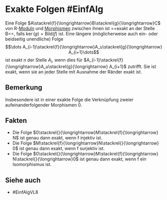 # Exakte Folgen #EinfAlg 
Eine Folge $A\stackrel{f}{\longrightarrow}B\stackrel{g}{\longrightarrow}C$ von R-[Moduln](Einf.%20Alg/Definition/Moduln%20%C3%BCber%20Ringen.md) und [Morphismen](Einf.%20Alg/Definition/Morphismus%20von%20R-Moduln.md) zwischen ihnen ist ==exakt an der Stelle B==, falls $\ker(g)=\text{Bild}(f)$ ist.
Eine längere (möglicherweise auch ein- oder beidseitig unendliche) Folge $$\dots A_{i-1}\stackrel{f}{\longrightarrow}A_u\stackrel{g}{\longrightarrow} A_{i+1}\dots$$ ist exakt n der Stelle $A_i$, wenn dies für $A_{i-1}\stackrel{f}{\longrightarrow}A_u\stackrel{g}{\longrightarrow} A_{i+1}$ zutrifft. Sie ist exakt, wenn sie an jeder Stelle mit Ausnahme der Ränder exakt ist.
## Bemerkung
Insbesondere ist in einer exakte Folge die Verknüpfung zweier aufeinanderfolgender Morphismen 0.
## Fakten
- Die Folge $0\stackrel{}{\longrightarrow}M\stackrel{f}{\longrightarrow} N$ ist genau dann exakt, wenn f injektiv ist.
- Die Folge $M\stackrel{f}{\longrightarrow}N\stackrel{}{\longrightarrow} 0$ ist genau dann exakt, wenn f surjektiv ist.
- Die Folge $0\stackrel{}{\longrightarrow}M\stackrel{f}{\longrightarrow} N\stackrel{}{\longrightarrow}0$ ist genau dann exakt, wenn f ein Isomorphismus ist.
## Siehe auch
- #EinfAlgVL8